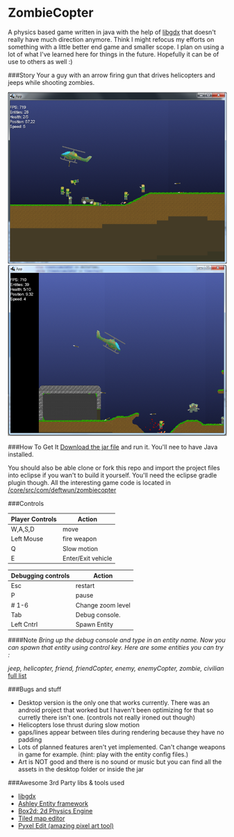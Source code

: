 # ZombieCopter

A physics based game written in java with the help of [libgdx](http://libgdx.badlogicgames.com/) that doesn't really have much direction anymore. Think I might refocus my efforts on something with a little better end game and smaller scope. I plan on using a lot of what I've learned here for things in the future. Hopefully it can be of use to others as well :)

###Story
Your a guy with an arrow firing gun that drives helicopters and jeeps while shooting zombies.

![ScreenShot](/ScreenShots/screenShot1.png?raw=true)
![ScreenShot](/ScreenShots/screenShot3.png?raw=true)

###How To Get It
[Download the jar file](https://www.dropbox.com/s/o6pd9t3qw3brnss/ZombieCopter.jar?dl=0) and run it. You'll nee to have Java installed.

You should also be able clone or fork this repo and import the project files into eclipse if you wan't to build it yourself. You'll need the eclipse gradle plugin though. All the interesting game code is located in [/core/src/com/deftwun/zombiecopter](https://github.com/Deftwun/ZombieCopter/tree/master/core/src/com/deftwun/zombiecopter)

###Controls

Player Controls|Action
---------|----------
W,A,S,D   |move       
Left Mouse|fire weapon
Q|Slow motion
E|Enter/Exit vehicle

Debugging controls|Action
------------------|------
Esc|restart
P|pause
# 1-6|Change zoom level
Tab|Debug console.
Left Cntrl|Spawn Entity


####Note
*Bring up the debug console and type in an entity name. Now you can spawn that entity using control key. 
Here are some entities you can try :*

*jeep, helicopter, friend, friendCopter, enemy, enemyCopter, zombie, civilian*
[full list](/desktop/assets/data/entities/)


###Bugs and stuff
<ul>
<li>Desktop version is the only one that works currently. There was an android project that worked but I haven't been optimizing for that so curretly there isn't one. (controls not really ironed out though) </li>
<li>Helicopters lose thrust during slow motion</li>
<li>gaps/lines appear between tiles during rendering because they have no padding</li>
<li>Lots of planned features aren't yet implemented. Can't change weapons in game for example. (hint: play with the entity config files.)</li>
<li>Art is NOT good and there is no sound or music but you can find all the assets in the desktop folder or inside the jar</li>

</ul>


###Awesome 3rd Party libs & tools used
<ul>
<li><a href = "http://libgdx.badlogicgames.com/">libgdx</a></li>
<li><a href = "https://github.com/libgdx/ashley">Ashley Entity framework</li>
<li><a href = "http://box2d.org">Box2d: 2d Physics Engine</a></li>
<li><a href = "http://www.mapeditor.org/">Tiled map editor</a></li>
<li><a href = "https://pyxeledit.com/">Pyxel Edit (amazing pixel art tool)</a></li>
</ul>

